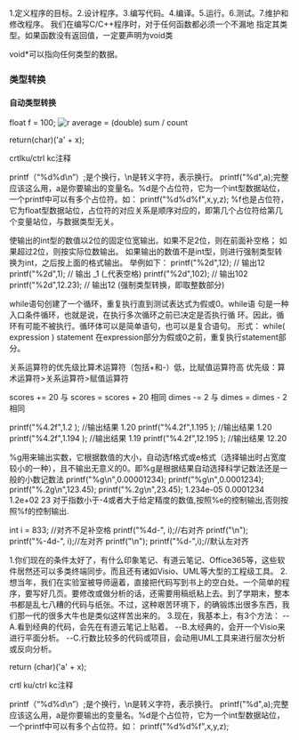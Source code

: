 
 
1.定义程序的目标。2.设计程序。3.编写代码。4.编译。5.运行。6.测试。7.维护和修改程序。
我们在编写C/C++程序时，对于任何函数都必须一个不漏地
指定其类型。如果函数没有返回值，一定要声明为void类
 
void*可以指向任何类型的数据。
 

### 类型转换

#### 自动类型转换
float f = 100;
![r](D:/gitphoto/134S535R-0.png)
average = (double) sum / count
 
 
return(char)('a' + x);
 
crtlku/ctrl kc注释
 
printf（“%d%d\n”）;是个换行，\n是转义字符，表示换行。
printf("%d",a);完整应该这么用，a是你要输出的变量名。%d是个占位符，它为一个int型数据站位，一个printf中可以有多个占位符。如：
printf("%d%d%f",x,y,z);
%f也是占位符，它为float型数据站位，占位符的对应关系是顺序对应的，即第几个占位符给第几个变量站位，与数据类型无关。
 
 
使输出的int型的数值以2位的固定位宽输出。如果不足2位，则在前面补空格；
如果超过2位，则按实际位数输出。
如果输出的数值不是int型，则进行强制类型转换为int，之后按上面的格式输出。
举例如下：
printf("%2d",12); // 输出12
printf("%2d",1); // 输出 _1 (_代表空格)
printf("%2d",102); // 输出102
printf("%2d",12.23); // 输出12 (强制类型转换，即取整数部分)
 
 
while语句创建了一个循环，重复执行直到测试表达式为假或0。while语 句是一种入口条件循环，也就是说，在执行多次循环之前已决定是否执行循 环。因此，循环有可能不被执行。循环体可以是简单语句，也可以是复合语句。
形式： 
while( expression ) 
statement
在expression部分为假或0之前，重复执行statement部分。 
 
关系运算符的优先级比算术运算符（包括+和-）低，比赋值运算符高
优先级：算术运算符>关系运算符>赋值运算符
 
scores += 20 与 scores = scores + 20 相同 
dimes -= 2 与 dimes = dimes - 2 相同
 
printf("%4.2f",1.2 ); //输出结果 1.20
printf("%4.2f",1.195 ); //输出结果 1.20
printf("%4.2f",1.194 ); //输出结果 1.19
printf("%4.2f",12.195 ); //输出结果 12.20
 
%g用来输出实数，它根据数值的大小，自动选f格式或e格式（选择输出时占宽度较小的一种），且不输出无意义的0。即%g是根据结果自动选择科学记数法还是一般的小数记数法
  printf("%g\n",0.00001234);
  printf("%g\n",0.0001234);
  printf("%.2g\n",123.45);
  printf("%.2g\n",23.45);
1.234e-05
0.0001234
1.2e+02
23
对于指数小于-4或者大于给定精度的数值,按照%e的控制输出,否则按照%f的控制输出.
 
 
 
int i = 833;
//对齐不足补空格
printf("%4d-", i);//右对齐
printf("\n");
printf("%-4d-", i);//左对齐
printf("\n");
printf("%d-",i);//默认左对齐
 
 
1.你们现在的条件太好了，有什么印象笔记、有道云笔记、Office365等，这些软件居然还可以多类终端同步。而且还有诸如Visio、UML等大型的工程级工具。
2.想当年，我们在实验室被导师逼着，直接把代码写到书上的空白处。一个简单的程序，要写好几页。要修改或做分析的话，还需要用稿纸粘上去。到了学期末，整本书都是乱七八糟的代码与纸张。不过，这种艰苦环境下，的确锻炼出很多东西，我们那一代的很多大牛也是类似这样苦出来的。
3.现在，我基本上，有3个方法：
--A.看到经典的代码，会先在有道云笔记上贴着。
--B.太经典的，会开一个Visio来进行平面分析。
--C.行数比较多的代码或项目，会动用UML工具来进行层次分析或反向分析。
 
return (char)('a' + x);
 
crtl ku/ctrl kc注释
 
printf（“%d%d\n”）;是个换行，\n是转义字符，表示换行。
printf("%d",a);完整应该这么用，a是你要输出的变量名。%d是个占位符，它为一个int型数据站位，一个printf中可以有多个占位符。如：
printf("%d%d%f",x,y,z);